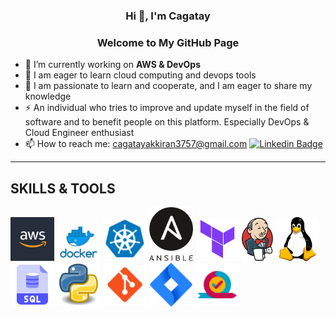 <h3 align="center">Hi 👋, I'm Cagatay</h3>
<h3 align="center">Welcome to My GitHub Page</h3>

- 🔭 I’m currently working on **AWS & DevOps**
- 🌱 I am eager to learn cloud computing and devops tools
- 💬 I am passionate to learn and cooperate, and I am eager to share my knowledge
- ⚡ An individual who tries to improve and update myself in the field of software and to benefit people on this platform. Especially DevOps & Cloud Engineer enthusiast
- 📫 How to reach me: cagatayakkiran3757@gmail.com
[![Linkedin Badge](https://img.shields.io/badge/-Linkedin-757575?style=flat-quare&labelColor=757575&logo=Linkedin&logoColor=white&link=link)](https://www.linkedin.com/in/m-cagatay-akkiran-6561a323b/) 

<hr>

## SKILLS & TOOLS
<img src="./images/aws.jpg" alt="Aws" style="width:70px;"/> <img src="./images/docker.png" alt="Docker" style="width:70px;"/> <img src="./images/kubernetes.png" alt="Kubernetes" style="width:70px;"/> <img src="./images/ansible.png" alt="Ansible" style="width:70px;"/> <img src="./images/terraform.png" alt="Terraform" style="width:70px;"/> <img src="./images/jenkins.png" alt="Jenkins" style="width:50px;"/> <img src="./images/linux.png" alt="Linux" style="width:70px;"/> <img src="./images/sql.png" alt="Sql" style="width:70px;"/> <img src="./images/python.png" alt="Python" style="width:70px;"/> <img src="./images/git.png" alt="Git" style="width:70px;"/> <img src="./images/jira.png" alt="Jira" style="width:70px;"/> <img src="./images/agile.png" alt="java" style="width:70px;"/>
